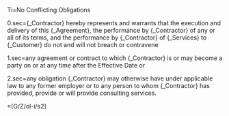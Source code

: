 Ti=No Conflicting Obligations

0.sec={_Contractor} hereby represents and warrants that the execution and delivery of this {_Agreement}, the performance by {_Contractor} of any or all of its terms, and the performance by {_Contractor} of {_Services} to {_Customer} do not and will not breach or contravene

1.sec=any agreement or contract to which {_Contractor} is or may become a party on or at any time after the Effective Date or

2.sec=any obligation {_Contractor} may otherwise have under applicable law to any former employer or to any person to whom {_Contractor} has provided, provide or will provide consulting services.

=[G/Z/ol-i/s2]
